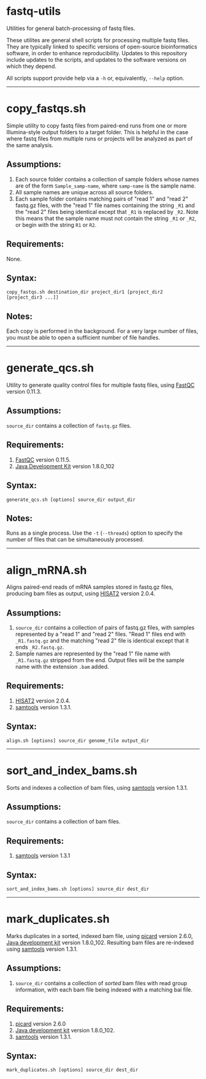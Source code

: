 # fastq-utils
Utilities for general batch-processing of fastq files.

These utilites are general shell scripts for processing multiple fastq files. 
They are typically linked to specific versions of open-source bioinformatics software,
in order to enhance reproducibility. Updates to this repository include updates to 
the scripts, and updates to the software versions on which they depend.

All scripts support provide help via a `-h` or, equivalently, `--help` option. 

---

copy_fastqs.sh
==============

Simple utility to copy fastq files from paired-end runs from one or more 
Illumina-style output folders to a target folder. This is
helpful in the case where fastq files from multiple runs or projects will be analyzed as
part of the same analysis. 

Assumptions:
------------

1. Each source folder contains a collection of sample folders whose names are of the form `Sample_samp-name`, where `samp-name` is the sample name.
2. All sample names are unique across all source folders.
3. Each sample folder contains matching pairs of "read 1" and "read 2" fastq.gz files, with the "read 1" file names containing the string `_R1` and the "read 2" files being identical except that `_R1` is replaced by `_R2`. Note this means that the sample name must not contain the string `_R1` or `_R2`, or begin with the string `R1` or `R2`.
 
Requirements:
-------------

None.

Syntax:
-------

    copy_fastqs.sh destination_dir project_dir1 [project_dir2 [project_dir3 ...]]

Notes:
------

Each copy is performed in the background. For a very large number of files, you must be able to open a sufficient number of file handles.

---

generate_qcs.sh
===============

Utility to generate quality control files for multiple fastq files, using [FastQC](http://www.bioinformatics.babraham.ac.uk/projects/fastqc/) version 0.11.3.

Assumptions:
------------

`source_dir` contains a collection of `fastq.gz` files.

Requirements:
-------------

1. [FastQC](http://www.bioinformatics.babraham.ac.uk/projects/fastqc/) version 0.11.5.
2. [Java Development Kit](http://www.oracle.com/technetwork/java/javase/downloads/index.html) version 1.8.0_102


Syntax:
-------

    generate_qcs.sh [options] source_dir output_dir
    
Notes:
------

Runs as a single process. Use the `-t` (`--threads`) option to specify the number of files that can be simultaneously processed.

---

align_mRNA.sh
=============

Aligns paired-end reads of mRNA samples stored in fastq.gz files, producing bam files as output, using [HISAT2](https://ccb.jhu.edu/software/hisat2/index.shtml) version 2.0.4.

Assumptions:
------------

1. `source_dir` contains a collection of pairs of fastq.gz files, with samples represented by a "read 1" and "read 2" files. "Read 1" files end with `_R1.fastq.gz` and the matching "read 2" file is identical except that it ends `_R2.fastq.gz`. 
2. Sample names are represented by the "read 1" file name with `_R1.fastq.gz` stripped from the end. Output files will be the sample name with the extension `.bam` added.

Requirements:
-------------

1. [HISAT2](https://ccb.jhu.edu/software/hisat2/index.shtml) version 2.0.4.
2. [samtools](http://www.htslib.org/) version 1.3.1.

Syntax:
-------

    align.sh [options] source_dir genome_file output_dir
    
---

sort_and_index_bams.sh
======================

Sorts and indexes a collection of bam files, using [samtools](http://www.htslib.org/) version 1.3.1.


Assumptions:
------------

`source_dir` contains a collection of bam files.

Requirements:
-------------

1. [samtools](http://www.htslib.org/) version 1.3.1

Syntax:
-------

    sort_and_index_bams.sh [options] source_dir dest_dir
    
---

mark_duplicates.sh
==================

Marks duplicates in a sorted, indexed bam file, using [picard](http://broadinstitute.github.io/picard/) version 2.6.0, [Java development kit](http://www.oracle.com/technetwork/java/javase/downloads/index.html) version 1.8.0_102. Resulting bam files are re-indexed using [samtools](http://www.htslib.org/) version 1.3.1.

Assumptions:
------------

1. `source_dir` contains a collection of *sorted* bam files with read group information, with each bam file being indexed with a matching bai file.

Requirements:
-------------

1. [picard](http://broadinstitute.github.io/picard/) version 2.6.0 
2. [Java development kit](http://www.oracle.com/technetwork/java/javase/downloads/index.html) version 1.8.0_102.
3. [samtools](http://www.htslib.org/) version 1.3.1.

Syntax:
-------

    mark_duplicates.sh [options] source_dir dest_dir
